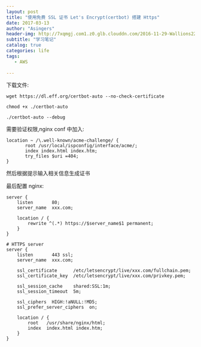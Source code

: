 ```yaml
---
layout: post
title: "使用免费 SSL 证书 Let's Encrypt(certbot) 搭建 Https"
date: 2017-03-13
author: "Asingers"
header-img: http://7xqmgj.com1.z0.glb.clouddn.com/2016-11-29-Wallions22023.jpeg
subtitle: "学习笔记"
catalog: true
categories: life
tags:
   - AWS
      
---
```


下载文件:

	wget https://dl.eff.org/certbot-auto --no-check-certificate
	
	chmod +x ./certbot-auto
	
	./certbot-auto --debug 

需要验证权限,nginx conf 中加入:  

	location ~ /\.well-known/acme-challenge/ {
           root /usr/local/ispconfig/interface/acme/;
           index index.html index.htm;
           try_files $uri =404;
	}
	
然后根据提示输入相关信息生成证书

最后配置 nginx:

	server {
        listen       80;
        server_name  xxx.com;

        location / {
            rewrite ^(.*) https://$server_name$1 permanent;
        }
    }

    # HTTPS server
    server {
        listen       443 ssl;
        server_name  xxx.com;

        ssl_certificate      /etc/letsencrypt/live/xxx.com/fullchain.pem;
        ssl_certificate_key  /etc/letsencrypt/live/xxx.com/privkey.pem;

        ssl_session_cache    shared:SSL:1m;
        ssl_session_timeout  5m;

        ssl_ciphers  HIGH:!aNULL:!MD5;
        ssl_prefer_server_ciphers  on;

        location / {
            root   /usr/share/nginx/html;
            index  index.html index.htm;
        }
    }

	
	
